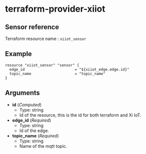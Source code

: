 # terraform-provider-xiiot

## Sensor reference

Terraform resource name : `xiiot_sensor`

## Example

```
resource "xiiot_sensor" "sensor" {
  edge_id                       = "${xiiot_edge.edge.id}"
  topic_name                    = "topic_name"
}
```

## Arguments

* __id__ (_Computed_)
  * Type: string
  * Id of the resource, this is the id for both terraform and Xi IoT.
* __edge_id__ (_Required_)
  * Type: string
  * Id of the edge.
* __topic_name__ (_Required_)
  * Type: string
  * Name of the mqtt topic.
